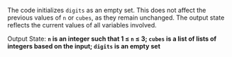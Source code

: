 The code initializes `digits` as an empty set. This does not affect the previous values of `n` or `cubes`, as they remain unchanged. The output state reflects the current values of all variables involved.

Output State: **`n` is an integer such that 1 ≤ `n` ≤ 3; `cubes` is a list of lists of integers based on the input; `digits` is an empty set**